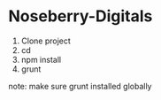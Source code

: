 # Noseberry-Digitals
1. Clone project
2. cd <directory>
3. npm install
4. grunt

note: make sure grunt installed globally 